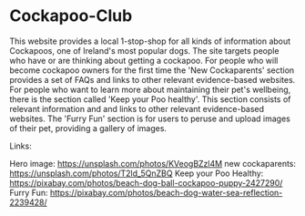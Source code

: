 # Cockapoo-Club

This website provides a local 1-stop-shop for all kinds of information about Cockapoos, one of Ireland's most popular dogs. 
The site targets people who have or are thinking about getting a cockapoo. 
For people who will become cockapoo owners for the first time the 'New Cockaparents' section provides a set of FAQs and links to other relevant evidence-based websites.
For people who want to learn more about maintaining their pet's wellbeing, there is the section called 'Keep your Poo healthy'. This section consists of relevant information and and links to other relevant evidence-based websites.
The 'Furry Fun' section is for users to peruse and upload images of their pet, providing a gallery of images. 





Links:

Hero image: https://unsplash.com/photos/KVeogBZzl4M 
new cockaparents: https://unsplash.com/photos/T2ld_5QnZBQ 
Keep your Poo Healthy: https://pixabay.com/photos/beach-dog-ball-cockapoo-puppy-2427290/ 
Furry Fun: https://pixabay.com/photos/beach-dog-water-sea-reflection-2239428/ 
